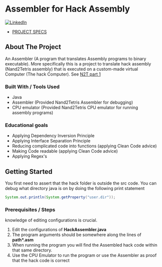 # Assembler for Hack Assembly

[![LinkedIn][linkedin-shield]][linkedin-url]

- [PROJECT SPECS](https://www.nand2tetris.org/project06)

<!-- ABOUT THE PROJECT -->
## About The Project

An Assembler (A program that translates Assembly programs to binary executable).
More specifically this is a project to translate hack assembly (Nand2Tetris assembly)
that is executed on a custom-made virtual Computer (The hack Computer). 
See [N2T part 1](https://www.nand2tetris.org)

### Built With / Tools Used

* Java
* Assembler (Provided Nand2Tetris Assembler for debugging)
* CPU emulator (Provided Nand2Tetris CPU emulator for running assembly programs)

### Educational goals
- Applying Dependency Inversion Principle
- Applying Interface Separation Principle
- Reducing complicated code into functions (applying Clean Code advice)
- Making Code readable (applying Clean Code advice)
- Applying Regex's

<!-- GETTING STARTED -->
## Getting Started

You first need to assert that the hack folder is outside the src code. 
You can debug what directory java is on by doing the following print statement

``` java
System.out.println(System.getProperty("user.dir"));
```

### Prerequisites / Steps

knowledge of editing configurations is crucial.
1. Edit the configurations of **HackAssembler.java**
2. The program arguments should be somewhere along the lines of **path\*.asm**
3. When running the program you will find the Assembled hack code within that same directory.
4. Use the CPU Emulator to run the program or use the Assembler as proof that the hack code is correct


<!-- MARKDOWN LINKS & IMAGES -->
<!-- https://www.markdownguide.org/basic-syntax/#reference-style-links -->

[linkedin-shield]: https://img.shields.io/badge/-LinkedIn-black.svg?style=for-the-badge&logo=linkedin&colorB=555
[linkedin-url]: https://www.linkedin.com/in/bflo/
